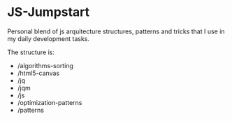 JS-Jumpstart
=============

Personal blend of js arquitecture structures, patterns and tricks that I use in my daily development tasks.

The structure is:
* /algorithms-sorting
* /html5-canvas
* /jq
* /jqm
* /js
* /optimization-patterns
* /patterns

